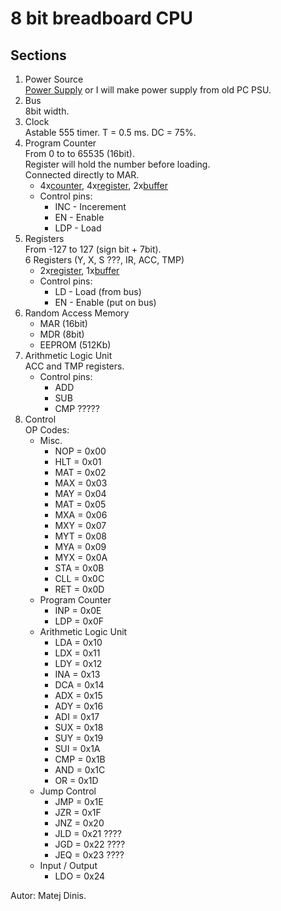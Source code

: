 # 8 bit breadboard CPU 

## Sections
1. Power Source  
[Power Supply] or I will make power supply from old PC PSU.
2. Bus  
8bit width.
3. Clock  
Astable 555 timer.
T = 0.5 ms. DC = 75%.
4. Program Counter  
From 0 to to 65535 (16bit).  
Register will hold the number before loading.  
Connected directly to MAR.  
	+ 4x[counter], 4x[register], 2x[buffer]
	+ Control pins:
  		* INC - Incerement 
  		* EN  - Enable 
  		* LDP - Load
5. Registers  
From -127 to 127 (sign bit + 7bit).  
6 Registers (Y, X, S ???, IR, ACC, TMP)  
	+ 2x[register], 1x[buffer]
	+ Control pins:
		* LD - Load (from bus)
		* EN - Enable (put on bus)
6. Random Access Memory  
	+ MAR (16bit)
	+ MDR (8bit)
    + EEPROM (512Kb)
7. Arithmetic Logic Unit  
ACC and TMP registers.  
	+ Control pins:
		* ADD
		* SUB
		* CMP ?????
8. Control  
OP Codes:
	* Misc.
		+ NOP = 0x00
		+ HLT = 0x01
		+ MAT = 0x02
		+ MAX = 0x03
		+ MAY = 0x04
		+ MAT = 0x05
		+ MXA = 0x06
		+ MXY = 0x07
		+ MYT = 0x08
		+ MYA = 0x09
		+ MYX = 0x0A
		+ STA = 0x0B
		+ CLL = 0x0C
		+ RET = 0x0D
	* Program Counter
		+ INP = 0x0E
		+ LDP = 0x0F
	* Arithmetic Logic Unit
		+ LDA = 0x10
		+ LDX = 0x11
		+ LDY = 0x12
		+ INA = 0x13
		+ DCA = 0x14
		+ ADX = 0x15
		+ ADY = 0x16
		+ ADI = 0x17
		+ SUX = 0x18
		+ SUY = 0x19
		+ SUI = 0x1A
		+ CMP = 0x1B
		+ AND = 0x1C
		+ OR  = 0x1D
	* Jump Control
		+ JMP = 0x1E
		+ JZR = 0x1F
		+ JNZ = 0x20
		+ JLD = 0x21 ????
		+ JGD = 0x22 ????
		+ JEQ = 0x23 ????
	* Input / Output
		+ LDO = 0x24
	
Autor: Matej Dinis.

[counter]: https://www.tme.eu/en/details/74ls193/counters-dividers/texas-instruments/sn74ls193n/
[register]: https://www.tme.eu/en/details/sn74ls273n/flip-flops/texas-instruments/
[buffer]: https://www.tme.eu/en/details/sn74ls245n/buffers-transceivers-drivers/texas-instruments/
[Power Supply]: https://www.tme.eu/en/details/ama12er5-050200y/plug-in-power-supplies/aimtec/
[DIP switch]: https://www.tme.com/us/en-us/details/1825360-5/dip-switches/te-connectivity/
[Comparator]: https://www.tme.eu/sk/details/74ls85/komparatory/texas-instruments/sn74ls85n/